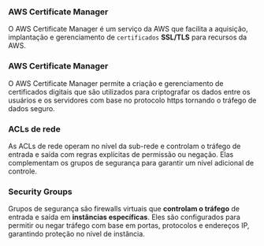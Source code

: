 ### AWS Certificate Manager

O AWS Certificate Manager é um serviço da AWS que facilita a aquisição, implantação e gerenciamento de `certificados` **SSL/TLS** para recursos da AWS.

### AWS Certificate Manager
O AWS Certificate Manager permite a criação e gerenciamento de certificados digitais que são utilizados para criptografar os dados entre os usuários e os servidores com base no protocolo https tornando o tráfego de dados seguro.

### ACLs de rede
As ACLs de rede operam no nível da sub-rede e controlam o tráfego de entrada e saída com regras explícitas de permissão ou negação. Elas complementam os grupos de segurança para garantir um nível adicional de controle.

### Security Groups
Grupos de segurança são firewalls virtuais que **controlam o tráfego** de entrada e saída em **instâncias específicas**. Eles são configurados para permitir ou negar tráfego com base em portas, protocolos e endereços IP, garantindo proteção no nível de instância.

